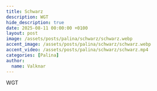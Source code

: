 ```yaml
---
title: Schwarz
description: WGT
hide_description: true
date: 2025-08-11 00:00:00 +0100
layout: post
image: /assets/posts/palina/schwarz/schwarz.webp
accent_image: /assets/posts/palina/schwarz/schwarz.webp
accent_video: /assets/posts/palina/schwarz/schwarz.mp4
categories: [Palina]
author:
  name: Valknar
---
```


WGT